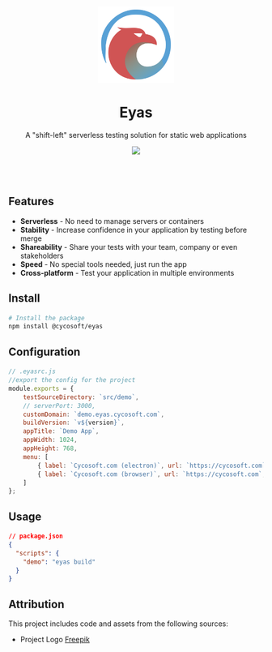 <p align="center">
	<a href="https://cycosoft.com/">
		<img src="./_design/eyas-logo.svg" alt="Eyas Logo" width="150px" height="150px">
	</a>
</p>

<div align="center">
  <h1>Eyas</h1>
</div>
<p align="center">A "shift-left" serverless testing solution for static web applications</p>

<p align="center">
<img src="https://img.shields.io/npm/v/@cycosoft/eyas?color=6988e6&label=version">
</p>

<br />
<br />

## Features
- **Serverless** - No need to manage servers or containers
- **Stability** - Increase confidence in your application by testing before merge
- **Shareability** - Share your tests with your team, company or even stakeholders
- **Speed** - No special tools needed, just run the app
- **Cross-platform** - Test your application in multiple environments

## Install
```bash
# Install the package
npm install @cycosoft/eyas
```

## Configuration

```js
// .eyasrc.js
//export the config for the project
module.exports = {
	testSourceDirectory: `src/demo`,
	// serverPort: 3000,
	customDomain: `demo.eyas.cycosoft.com`,
	buildVersion: `v${version}`,
	appTitle: `Demo App`,
	appWidth: 1024,
	appHeight: 768,
	menu: [
		{ label: `Cycosoft.com (electron)`, url: `https://cycosoft.com` },
		{ label: `Cycosoft.com (browser)`, url: `https://cycosoft.com`, external: true },
	]
};
```

## Usage

```json
// package.json
{
  "scripts": {
	"demo": "eyas build"
  }
}
```

## Attribution

This project includes code and assets from the following sources:

- Project Logo [Freepik](https://www.freepik.com/free-vector/eagle-logo-design-template_45007164.htm)